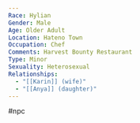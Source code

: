 ```yaml
---
Race: Hylian
Gender: Male
Age: Older Adult
Location: Hateno Town
Occupation: Chef
Comments: Harvest Bounty Restaurant
Type: Minor
Sexuality: Heterosexual
Relationships:
  - "[[Karin]] (wife)"
  - "[[Anya]] (daughter)"
---
```

 #npc 

